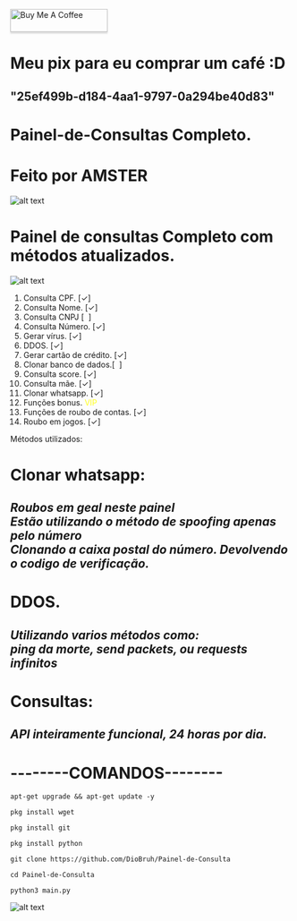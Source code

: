 <a href="https://www.buymeacoffee.com/gbraad" target="_blank"><img src="https://www.buymeacoffee.com/assets/img/custom_images/orange_img.png" alt="Buy Me A Coffee" style="height: 41px !important;width: 174px !important;box-shadow: 0px 3px 2px 0px rgba(190, 190, 190, 0.5) !important;-webkit-box-shadow: 0px 3px 2px 0px rgba(190, 190, 190, 0.5) !important;" ></a>
<html>
  <head>
    <body>
      <h1>Meu pix para eu comprar um café :D</h1>
      <h2>"25ef499b-d184-4aa1-9797-0a294be40d83"</h2>
    </body>
  </head>
</html>


# Painel-de-Consultas Completo.
# Feito por AMSTER

![alt text](https://github.com/DioBruh/Painel-de-Consulta/blob/main/molhos.jpg)

# Painel de consultas Completo com métodos atualizados.

![alt text](https://camo.githubusercontent.com/71b837571c48af3aa60a73dbc9d5936aa359d78efbfa8a6743cbbbc16b80ef4d/68747470733a2f2f63646e2e646973636f72646170702e636f6d2f6174746163686d656e74732f3830353930323039333930363630383138362f3830353931333937323533353539303932322f74656e6f722e676966)


<html>
<body>
<ol>
  <li>Consulta CPF. <span>[&#10003;]</span></li>
  <li>Consulta Nome. <span>[&#10003;]</span></li>
  <li>Consulta CNPJ [&nbsp;&nbsp;]</li>
  <li>Consulta Número. <span>[&#10003;]</span></li>
  <li>Gerar vírus. <span>[&#10003;]</span></li>
  <li>DDOS. <span>[&#10003;]</span></li>
  <li>Gerar cartão de crédito. <span>[&#10003;]</span></li>
  <li>Clonar banco de dados.[&nbsp;&nbsp;]</li>
  <li>Consulta score. <span>[&#10003;]</span></li>
  <li>Consulta mãe. <span>[&#10003;]</span></li>
  <li>Clonar whatsapp. <span>[&#10003;]</span></li>
  <li>Funções bonus.<font color="#ffff1a"> VIP</font></li>
  <li>Funções de roubo de contas. <span>[&#10003;]</span></li>
  <li>Roubo em jogos. <span>[&#10003;]</span></li>
</ol>
</body>
</html>

<html>
  <head>
    <link rel="stylesheet" href="http://fonts.googleapis.com/css?family=Open+Sans+Condensed:700">
    <body>
        Métodos utilizados:
          <h1>Clonar whatsapp:</h1>
          <h2><em>Roubos em geal neste painel<br>Estão utilizando o método de spoofing apenas pelo número<br>Clonando a caixa postal do número. Devolvendo o codigo de verificação.</em></h2>
          <h1>DDOS.</h1>
          <h2><em>Utilizando varios métodos como:<br>ping da morte, send packets, ou requests infinitos</br></em></h2>
          <h1>Consultas:
          <h2><em>API inteiramente funcional, 24 horas por dia.</em></h2>
    </body>
  </head>
</html>


# --------COMANDOS--------
```
apt-get upgrade && apt-get update -y
```
```
pkg install wget
```
```
pkg install git
```
```
pkg install python
```
```
git clone https://github.com/DioBruh/Painel-de-Consulta
```
```
cd Painel-de-Consulta
```
```
python3 main.py
```

![alt text](https://camo.githubusercontent.com/71b837571c48af3aa60a73dbc9d5936aa359d78efbfa8a6743cbbbc16b80ef4d/68747470733a2f2f63646e2e646973636f72646170702e636f6d2f6174746163686d656e74732f3830353930323039333930363630383138362f3830353931333937323533353539303932322f74656e6f722e676966)
